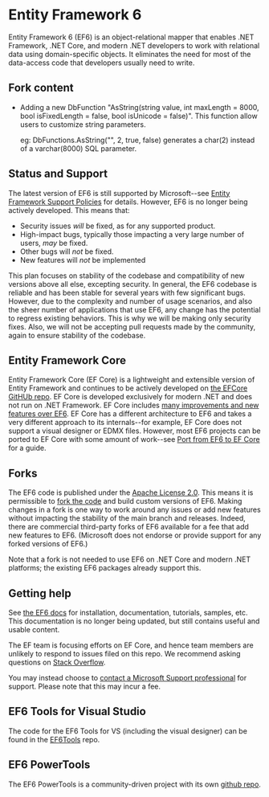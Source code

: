 # Entity Framework 6

Entity Framework 6 (EF6) is an object-relational mapper that enables .NET Framework, .NET Core, and modern .NET developers to work with relational data using domain-specific objects. It eliminates the need for most of the data-access code that developers usually need to write.

## Fork content
- Adding a new DbFunction "AsString(string value, int maxLength = 8000, bool isFixedLength = false, bool isUnicode = false)".
  This function allow users to customize string parameters.
  
  eg: DbFunctions.AsString("", 2, true, false) generates a char(2) instead of a varchar(8000) SQL parameter.

## Status and Support

The latest version of EF6 is still supported by Microsoft--see [Entity Framework Support Policies](https://docs.microsoft.com/ef/efcore-and-ef6/support) for details. However, EF6 is no longer being actively developed. This means that:

- Security issues _will_ be fixed, as for any supported product.
- High-impact bugs, typically those impacting a very large number of users, _may_ be fixed.
- Other bugs will _not_ be fixed.
- New features will _not_ be implemented

This plan focuses on stability of the codebase and compatibility of new versions above all else, excepting security. In general, the EF6 codebase is reliable and has been stable for several years with few significant bugs. However, due to the complexity and number of usage scenarios, and also the sheer number of applications that use EF6, any change has the potential to regress existing behaviors. This is why we will be making only security fixes. Also, we will not be accepting pull requests made by the community, again to ensure stability of the codebase.

## Entity Framework Core

Entity Framework Core (EF Core) is a lightweight and extensible version of Entity Framework and continues to be actively developed on [the EFCore GitHUb repo](https://github.com/dotnet/efcore). EF Core is developed exclusively for modern .NET and does not run on .NET Framework. EF Core includes [many improvements and new features over EF6](https://docs.microsoft.com/ef/efcore-and-ef6/). EF Core has a different architecture to EF6 and takes a very different approach to its internals--for example, EF Core does not support a visual designer or EDMX files. However, most EF6 projects can be ported to EF Core with some amount of work--see [Port from EF6 to EF Core](https://docs.microsoft.com/ef/efcore-and-ef6/porting/) for a guide.

## Forks

The EF6 code is published under the [Apache License 2.0](https://github.com/dotnet/ef6/blob/main/LICENSE.txt). This means it is permissible to [fork the code](https://docs.github.com/en/pull-requests/collaborating-with-pull-requests/working-with-forks/about-forks) and build custom versions of EF6. Making changes in a fork is one way to work around any issues or add new features without impacting the stability of the main branch and releases. Indeed, there are commercial third-party forks of EF6 available for a fee that add new features to EF6. (Microsoft does not endorse or provide support for any forked versions of EF6.)

Note that a fork is not needed to use EF6 on .NET Core and modern .NET platforms; the existing EF6 packages already support this. 

## Getting help

See [the EF6 docs](https://docs.microsoft.com/ef/ef6/) for installation, documentation, tutorials, samples, etc. This documentation is no longer being updated, but still contains useful and usable content.

The EF team is focusing efforts on EF Core, and hence team members are unlikely to respond to issues filed on this repo. We recommend asking questions on [Stack Overflow](https://stackoverflow.com/questions/tagged/entity-framework*).

You may instead choose to [contact a Microsoft Support professional](http://support.microsoft.com/supportforbusiness/productselection?sapId=bec2bc54-b200-6962-301f-f098532f27b2) for support. Please note that this may incur a fee.

## EF6 Tools for Visual Studio

The code for the EF6 Tools for VS (including the visual designer) can be found in the [EF6Tools](https://github.com/dotnet/ef6tools) repo.

## EF6 PowerTools

The EF6 PowerTools is a community-driven project with its own [github repo](https://github.com/ErikEJ/EntityFramework6PowerTools).
